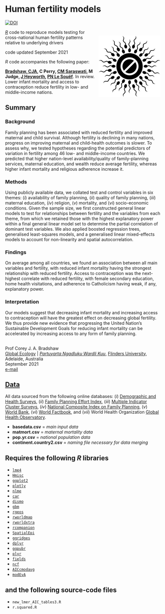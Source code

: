 # Human fertility models

<a href="https://zenodo.org/badge/latestdoi/403478560"><img src="https://zenodo.org/badge/403478560.svg" alt="DOI"></a>

<img align="right" src="contraception.png" alt="contraception" width="200" style="margin-top: 20px">

<a href="https://cran.r-project.org"><em>R</em></a> code to reproduce models testing for cross-national human fertility patterns relative to underlying drivers

code updated September 2021

<em>R</em> code accompanies the following paper:

<strong><a href="https://globalecologyflinders.com/people/#DIRECTOR">Bradshaw, CJA</a>, C Perry, <a href="https://www.linkedin.com/in/chitra-maharani-saraswati-6bab3510b?originalSubdomain=au">CM Saraswati</a>, M Judge, <a href="https://research-repository.uwa.edu.au/en/persons/jane-heyworth">J Heyworth</a>, <a href="https://research-repository.uwa.edu.au/en/persons/peter-le-souef">PN Le Souëf</a></strong>. In review. Lower infant mortality and access to contraception reduce fertility in low- and middle-income nations.

## Summary
### Background
Family planning has been associated with reduced fertility and improved maternal and child survival. Although fertility is declining in many nations, progress on improving maternal and child-health outcomes is slower. To assess why, we tested hypotheses regarding the potential predictors of variation in fertility among 46 low- and middle-income countries. We predicted that higher nation-level availability/quality of family-planning services, maternal education, and wealth reduce average fertility, whereas higher infant mortality and religious adherence increase it.
### Methods
Using publicly available data, we collated test and control variables in six themes: (<em>i</em>) availability of family planning, (<em>ii</em>) quality of family planning, (<em>iii</em>) maternal education, (<em>iv</em>) religion, (<em>v</em>) mortality, and (<em>vi</em>) socio-economic conditions. Given the sample size, we first constructed general linear models to test for relationships between fertility and the variables from each theme, from which we retained those with the highest explanatory power within a final general linear model set to determine the partial correlation of dominant test variables. We also applied boosted regression trees, generalised least-squares models, and a generalised linear mixed-effects models to account for non-linearity and spatial autocorrelation.
### Findings
On average among all countries, we found an association between all main variables and fertility, with reduced infant mortality having the strongest relationship with reduced fertility. Access to contraception was the next-highest correlate with reduced fertility, with female secondary education, home health visitations, and adherence to Catholicism having weak, if any, explanatory power.
### Interpretation
Our models suggest that decreasing infant mortality and increasing access to contraception will have the greatest effect on decreasing global fertility. We thus provide new evidence that progressing the United Nation’s Sustainable Development Goals for reducing infant mortality can be accelerated by increasing access to any form of family planning.

<br>
Prof Corey J. A. Bradshaw <br>
<a href="http://globalecologyflinders.com" target="_blank">Global Ecology</a> | <em><a href="https://globalecologyflinders.com/partuyarta-ngadluku-wardli-kuu/" target="_blank">Partuyarta Ngadluku Wardli Kuu</a></em>, <a href="http://flinders.edu.au" target="_blank">Flinders University</a>, Adelaide, Australia <br>
September 2021 <br>
<a href=mailto:corey.bradshaw@flinders.edu.au>e-mail</a> <br>

## <a href="https://github.com/cjabradshaw/humanfertility/tree/main/data">Data</a>
All data sourced from the following online databases: (<em>i</em>) <a href="http://dhsprogram.com">Demographic and Health Surveys</a>, (<em>ii</em>) <a href="http://track20.org/pages/data_analysis/policy/FPE.php">Family Planning Effort Index</a>, (<em>iii</em>) <a href="http://mics.unicef.org">Multiple Indicator Cluster Surveys</a>, (<em>iv</em>) <a href="http://track20.org/pages/data_analysis/policy/NCIFP.php">National Composite Index on Family Planning</a>, (<em>v</em>) <a href="http://data.worldbank.org">World Bank</a>, (<em>vi</em>) <a href="http://cia.gov/the-world-factbook">World Factbook</a>, and (<em>vii</em>) World Health Organization <a href="http://who.int/data/gho">Global Health Observatory</a>.
- <strong>basedata.csv</strong> = <em>main input data</em>
- <strong>matmort.csv</strong> = <em>maternal mortality data</em>
- <strong>pop.yr.csv</strong> = <em>national population data</em>
- <strong>continent.country2.csv</strong> = <em>naming file necessary for data merging</em>

## Requires the following <em>R</em> libraries
- <code><a href="https://cran.r-project.org/web/packages/lme4/index.html">lme4</a></code>
- <code><a href="https://cran.r-project.org/web/packages/Hmisc/index.html">Hmisc</a></code>
- <code><a href="https://ggplot2.tidyverse.org/">ggplot2</a></code>
- <code><a href="https://plotly.com/r/">plotly</a></code>
- <code><a href="https://cran.r-project.org/web/packages/nlme/index.html">nlme</a></code>
- <code><a href="https://cran.r-project.org/web/packages/car/index.html">car</a></code>
- <code><a href="https://cran.r-project.org/web/packages/dismo/index.html">dismo</a></code>
- <code><a href="https://cran.r-project.org/web/packages/gbm/index.html">gbm</a></code>
- <code><a href="https://cran.r-project.org/web/packages/rgeos/index.html">rgeos</a></code>
- <code><a href="https://cran.r-project.org/web/packages/rworldmap/index.html">rworldmap</a></code>
- <code><a href="https://cran.r-project.org/web/packages/rworldxtra/index.html">rworldxtra</a></code>
- <code><a href="https://cran.r-project.org/web/packages/rcompanion/index.html">rcompanion</a></code>
- <code><a href="https://cran.r-project.org/web/packages/SpatialEpi/index.html">SpatialEpi</a></code>
- <code><a href="https://cran.r-project.org/web/packages/ggridges/vignettes/introduction.html">ggridges</a></code>
- <code><a href="https://cran.r-project.org/web/packages/dplyr/vignettes/dplyr.html">dplyr</a></code>
- <code><a href="https://cran.r-project.org/web/packages/ggpubr/index.html">ggpubr</a></code>
- <code><a href="https://cran.r-project.org/web/packages/plyr/index.html">plyr</a></code>
- <code><a href="https://cran.r-project.org/web/packages/fields/index.html">fields</a></code>
- <code><a href="https://cran.r-project.org/web/packages/ncf/index.html">ncf</a></code>
- <code><a href="https://cran.r-project.org/web/packages/AICcmodavg/index.html">AICcmodavg</a></code>
- <code><a href="https://cran.r-project.org/web/packages/modEvA/index.html">modEvA</a></code>

## and the following source-code files
- <code>new_lmer_AIC_tables3.R</code>
- <code>r.squared.R</code>
